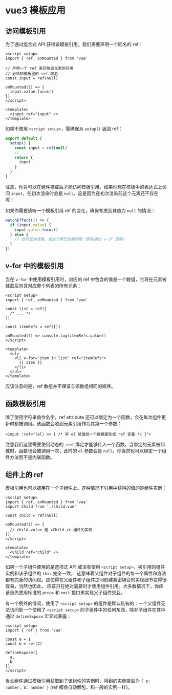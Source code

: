 # vue3 模板应用
## 访问模板引用
为了通过组合式 API 获得该模板引用，我们需要声明一个同名的 ref：
```vue
<script setup>
import { ref, onMounted } from 'vue'

// 声明一个 ref 来存放该元素的引用
// 必须和模板里的 ref 同名
const input = ref(null)

onMounted(() => {
  input.value.focus()
})
</script>

<template>
  <input ref="input" />
</template>
```
如果不使用 `<script setup>`，需确保从 `setup()` 返回 ref：
```js
export default {
  setup() {
    const input = ref(null)
    // ...
    return {
      input
    }
  }
}
```
注意，你只可以在组件挂载后才能访问模板引用。如果你想在模板中的表达式上访问 `input`，在初次渲染时会是 `null`。这是因为在初次渲染前这个元素还不存在呢！

如果你需要侦听一个模板引用 ref 的变化，确保考虑到其值为 `null` 的情况：
```js
watchEffect(() => {
  if (input.value) {
    input.value.focus()
  } else {
    // 此时还未挂载，或此元素已经被卸载（例如通过 v-if 控制）
  }
})
```

## v-for 中的模板引用
当在 `v-for` 中使用模板引用时，对应的 ref 中包含的值是一个数组，它将在元素被挂载后包含对应整个列表的所有元素：
```vue
<script setup>
import { ref, onMounted } from 'vue'

const list = ref([
  /* ... */
])

const itemRefs = ref([])

onMounted(() => console.log(itemRefs.value))
</script>

<template>
  <ul>
    <li v-for="item in list" ref="itemRefs">
      {{ item }}
    </li>
  </ul>
</template>
```
应该注意的是，ref 数组并不保证与源数组相同的顺序。

## 函数模板引用
除了使用字符串值作名字，ref attribute 还可以绑定为一个函数，会在每次组件更新时都被调用。该函数会收到元素引用作为其第一个参数：
```vue-html
<input :ref="(el) => { /* 将 el 赋值给一个数据属性或 ref 变量 */ }">
```
注意我们这里需要使用动态的 `:ref` 绑定才能够传入一个函数。当绑定的元素被卸载时，函数也会被调用一次，此时的 `el` 参数会是 `null`。你当然也可以绑定一个组件方法而不是内联函数。

## 组件上的 ref
模板引用也可以被用在一个子组件上。这种情况下引用中获得的值的是组件实例：
```vue
<script setup>
import { ref, onMounted } from 'vue'
import Child from './Child.vue'

const child = ref(null)

onMounted(() => {
  // child.value 是 <Child /> 组件的实例
})
</script>

<template>
  <Child ref="child" />
</template>
```
如果一个子组件使用的是选项式 API 或没有使用 `<script setup>`，被引用的组件实例和该子组件的 `this` 完全一致，
这意味着父组件对子组件的每一个属性和方法都有完全的访问权。这使得在父组件和子组件之间创建紧密耦合的实现细节变得很容易，当然也因此，
应该只在绝对需要时才使用组件引用。大多数情况下，你应该首先使用标准的 `props` 和 `emit` 接口来实现父子组件交互。

有一个例外的情况，使用了 `<script setup>` 的组件是默认私有的：一个父组件无法访问到一个使用了 `<script setup>` 
的子组件中的任何东西，除非子组件在其中通过 `defineExpose` 宏显式暴露：
```vue
<script setup>
import { ref } from 'vue'

const a = 1
const b = ref(2)

defineExpose({
  a,
  b
})
</script>
```
当父组件通过模板引用获取到了该组件的实例时，得到的实例类型为 `{ a: number, b: number }` (ref 都会自动解包，和一般的实例一样)。




